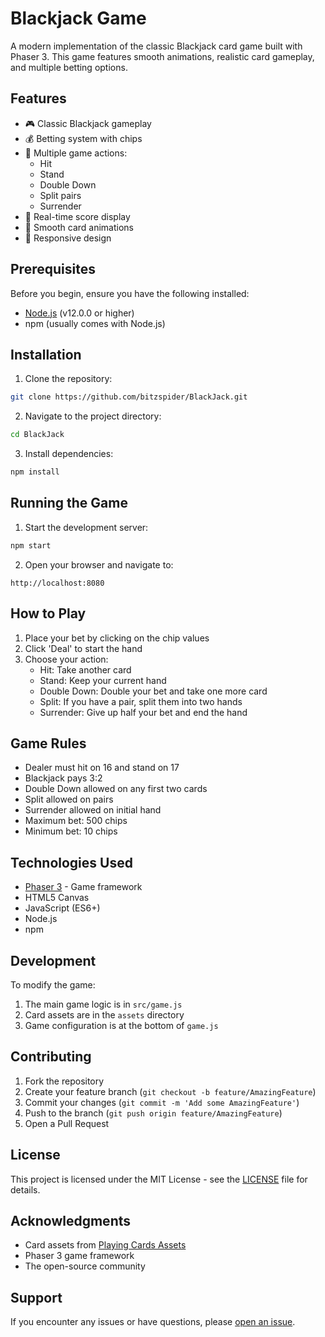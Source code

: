 ﻿# Blackjack Game

A modern implementation of the classic Blackjack card game built with Phaser 3. This game features smooth animations, realistic card gameplay, and multiple betting options.


## Features

- 🎮 Classic Blackjack gameplay
- 💰 Betting system with chips
- 🎲 Multiple game actions:
  - Hit
  - Stand
  - Double Down
  - Split pairs
  - Surrender
- 🎯 Real-time score display
- 🎨 Smooth card animations
- 📱 Responsive design

## Prerequisites

Before you begin, ensure you have the following installed:
- [Node.js](https://nodejs.org/) (v12.0.0 or higher)
- npm (usually comes with Node.js)

## Installation

1. Clone the repository:
```bash
git clone https://github.com/bitzspider/BlackJack.git
```

2. Navigate to the project directory:
```bash
cd BlackJack
```

3. Install dependencies:
```bash
npm install
```

## Running the Game

1. Start the development server:
```bash
npm start
```

2. Open your browser and navigate to:
```
http://localhost:8080
```

## How to Play

1. Place your bet by clicking on the chip values
2. Click 'Deal' to start the hand
3. Choose your action:
   - Hit: Take another card
   - Stand: Keep your current hand
   - Double Down: Double your bet and take one more card
   - Split: If you have a pair, split them into two hands
   - Surrender: Give up half your bet and end the hand

## Game Rules

- Dealer must hit on 16 and stand on 17
- Blackjack pays 3:2
- Double Down allowed on any first two cards
- Split allowed on pairs
- Surrender allowed on initial hand
- Maximum bet: 500 chips
- Minimum bet: 10 chips

## Technologies Used

- [Phaser 3](https://phaser.io/phaser3) - Game framework
- HTML5 Canvas
- JavaScript (ES6+)
- Node.js
- npm

## Development

To modify the game:
1. The main game logic is in `src/game.js`
2. Card assets are in the `assets` directory
3. Game configuration is at the bottom of `game.js`

## Contributing

1. Fork the repository
2. Create your feature branch (`git checkout -b feature/AmazingFeature`)
3. Commit your changes (`git commit -m 'Add some AmazingFeature'`)
4. Push to the branch (`git push origin feature/AmazingFeature`)
5. Open a Pull Request

## License

This project is licensed under the MIT License - see the [LICENSE](LICENSE) file for details.

## Acknowledgments

- Card assets from [Playing Cards Assets](https://github.com/hayeah/playing-cards-assets)
- Phaser 3 game framework
- The open-source community

## Support

If you encounter any issues or have questions, please [open an issue](https://github.com/bitzspider/BlackJack/issues).
